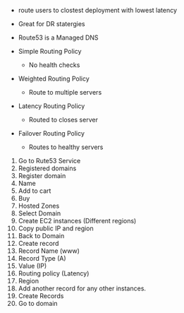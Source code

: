 - route users to clostest deployment with lowest latency
- Great for DR statergies
- Route53 is a Managed DNS


- Simple Routing Policy
  - No health checks
- Weighted Routing Policy
  - Route to multiple servers
- Latency Routing Policy
  - Routed to closes server 
- Failover Routing Policy
  - Routes to healthy servers


1. Go to Rute53 Service
2. Registered domains
3. Register domain
4. Name
5. Add to cart
6. Buy
7. Hosted Zones
8. Select Domain
9. Create EC2 instances (Different regions)
10. Copy public IP and region
11. Back to Domain 
12. Create record
13. Record Name (www)
14. Record Type (A)
15. Value (IP)
16. Routing policy (Latency)
17. Region
18. Add another record for any other instances.
19. Create Records
20. Go to domain 
